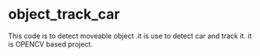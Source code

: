 # object_track_car
This code is to detect moveable object .it is use to detect car and track it. it is OPENCV based project.
